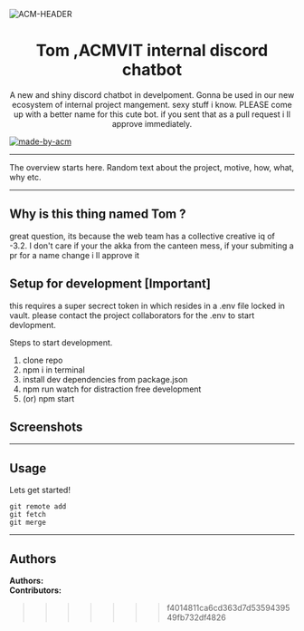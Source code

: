 ![ACM-HEADER](https://user-images.githubusercontent.com/14032427/92643737-e6252e00-f2ff-11ea-8a51-1f1b69caba9f.png)

<h1 align="center"> Tom ,ACMVIT internal discord chatbot </h1>

<p align="center"> 
A new and shiny discord chatbot in develpoment. Gonna be used in our new ecosystem of internal project mangement. sexy stuff i know. PLEASE come up with a better name for this cute bot. if you sent that as a pull request i ll approve immediately.
</p>

<p>
  <a href="https://acmvit.in/" target="_blank">
    <img alt="made-by-acm" src="https://img.shields.io/badge/MADE%20BY-ACM%20VIT-blue?style=for-the-badge" />
  </a>
    <!-- Uncomment the below line to add the license badge. Make sure the right license badge is reflected. -->
    <!-- <img alt="license" src="https://img.shields.io/badge/License-MIT-green.svg?style=for-the-badge" /> -->
    <!-- forks/stars/tech stack in the form of badges from https://shields.io/ -->
</p>

---

The overview starts here. Random text about the project, motive, how, what, why etc.

---

## Why is this thing named Tom ?

great question, its because the web team has a collective creative iq of -3.2. I don't care if your
the akka from the canteen mess, if your submiting a pr for a name change i ll approve it

## Setup for development [Important]

this requires a super secrect token in which resides in a .env file locked in vault.
please contact the project collaborators for the .env to start devlopment.

Steps to start development.

1. clone repo
2. npm i in terminal
3. install dev dependencies from package.json
4. npm run watch for distraction free development
5. (or) npm start

## Screenshots

<!-- Add one screenshot of your project (max height: 1000px, max size: 1mb) 'if applicable' under assets folder in root of your project ![sceenshot](assets/<name of image>) -->
<!-- if your project has multiple pictures , merge them into one image using a tool similar to figma -->

---

## Usage

<!-- How To, Features, Installation etc. as subheadings in this section. example-->

Lets get started!

```console
git remote add
git fetch
git merge
```

---

## Authors

**Authors:** <!-- [author1's name](link to their github profile), [author2's name](link to their github profile) .. -->  
**Contributors:** <!-- Generate contributors list using this link - https://contributors-img.web.app/preview -->

> > > > > > > f4014811ca6cd363d7d5359439549fb732df4826
